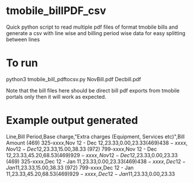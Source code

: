 # tmobile_billPDF_csv
Quick python script to read multiple pdf files of format tmobile bills and generate a csv with line wise and billing period wise data for easy splitting between lines

# To run
python3 tmobile_bill_pdftocsv.py NovBill.pdf Decbill.pdf

Note that the bill files here should be direct bill pdf exports from tmobile portals only then it will work as expected.

# Example output generated 

Line,Bill Period,Base charge,"Extra charges (Equipment, Services etc)",Bill Amount
(469) 325-xxxx,Nov 12 - Dec 12,$23.33,$0.00,$23.33
(469) 438-xxxx,Nov 12 - Dec 12,$23.33,$15.00,$38.33
(972) 799-xxxx,Nov 12 - Dec 12,$23.33,$45.20,$68.53
(469) 929-xxxx,Nov 12 - Dec 12,$23.33,$0.00,$23.33
(469) 325-xxxx,Dec 12 - Jan 11,$23.33,$0.00,$23.33
(469) 438-xxxx,Dec 12 - Jan 11,$23.33,$15.00,$38.33
(972) 799-xxxx,Dec 12 - Jan 11,$23.33,$45.20,$68.53
(469) 929-xxxx,Dec 12 - Jan 11,$23.33,$0.00,$23.33

